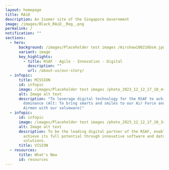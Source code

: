 ```yaml
---
layout: homepage
title: RAiD
description: An Isomer site of the Singapore Government
image: /images/Black_RAiD__Reg_.png
permalink: /
notification: ""
sections:
  - hero:
      background: /images/Placeholder test images /Airshow100216bsm.jpg
      variant: image
      key_highlights:
        - title: RSAF · Agile · Innovation · Digital
          description: ""
          url: /about-us/our-story/
  - infopic:
      title: MISSION
      id: infopic
      image: /images/Placeholder test images /photo_2023_12_12_17_10_44.jpg
      alt: Image alt text
      description: "To leverage digital technology for the RSAF to achieve air
        dominance (Alt: To bring smarts and smiles to our Air Force and our
        Airmen with our solveware)"
  - infopic:
      id: infopic
      image: /images/Placeholder test images /photo_2023_12_12_17_10_34.jpg
      alt: Image alt text
      description: To be the leading digital partner of the RSAF, enabling it to
        achieve its full potential through innovative software and data
        solutions.
      title: VISION
  - resources:
      title: What's New
      id: resources
---
```

